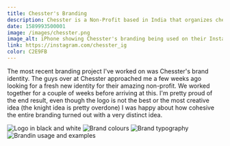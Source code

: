 ```yaml
---
title: Chesster's Branding
description: Chesster is a Non-Profit based in India that organizes chess tournaments to raise money for charitie & they approached me looking for a fresh new identity for their organization
date: 1589993500001
image: /images/chesster.png
image_alt: iPhone showing Chesster's branding being used on their Instagram Profile
link: https://instagram.com/chesster_ig
color: C2E9FB
---
```


The most recent branding project I've worked on was Chesster's brand identity. The guys over at Chesster approached me a few weeks ago looking for a fresh new identity for their amazing non-profit. We worked together for a couple of weeks before arriving at this. I'm pretty proud of the end result, even though the logo is not the best or the most creative idea (the knight idea is pretty overdone) I was happy about how cohesive the entire branding turned out with a very distinct idea.

![Logo in black and white](chesster-2_shftgv.png)
![Brand colours](chesster-3_zjttgk.png)
![Brand typography](chesster-4_vstn89.png)
![Brandin usage and examples](chesster-5_zsmlia.png)
